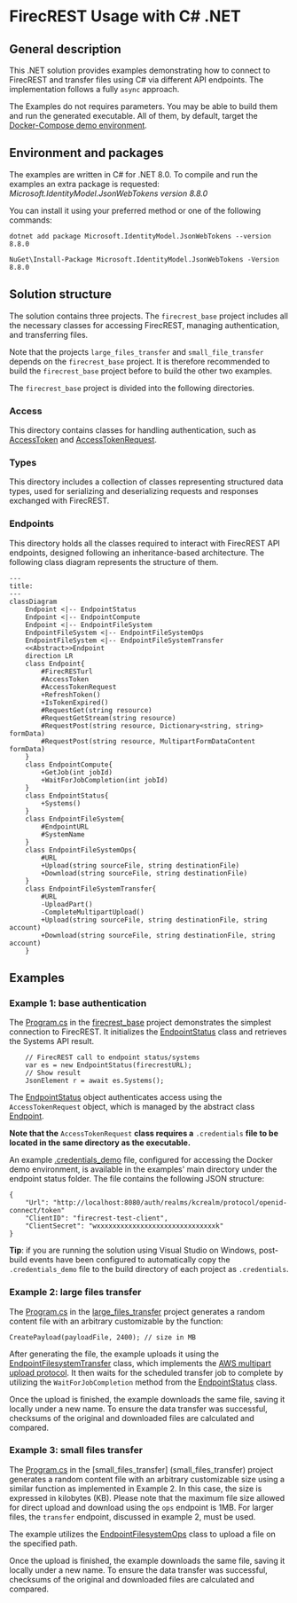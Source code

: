 # FirecREST Usage with C# .NET
## General description
This .NET solution provides examples demonstrating how to connect to FirecREST and transfer files using C# via different API endpoints. The implementation follows a fully `async` approach.

The Examples do not requires parameters. You may be able to build them and run the generated executable. All of them, by default, target the [Docker-Compose demo environment](../../../README.md#running-firecrest-v2-with-docker-compose).

## Environment and packages
The examples are written in C# for .NET 8.0. 
To compile and run the examples an extra package is requested: <i>Microsoft.IdentityModel.JsonWebTokens version 8.8.0</i>

You can install it using your preferred method or one of the following commands:

`dotnet add package Microsoft.IdentityModel.JsonWebTokens --version 8.8.0`

`NuGet\Install-Package Microsoft.IdentityModel.JsonWebTokens -Version 8.8.0`

## Solution structure
The solution contains three projects. The `firecrest_base` project includes all the necessary classes for accessing FirecREST, managing authentication, and transferring files.

Note that the projects `large_files_transfer` and `small_file_transfer` depends on the `firecrest_base` project. It is therefore recommended to build the `firecrest_base` project before to build the other two examples.

The `firecrest_base` project is divided into the following directories.
### Access
This directory contains classes for handling authentication, such as [AccessToken](firecrest_base/Access/AccessToken.cs) and [AccessTokenRequest](firecrest_base/Access/AccessTokenRequest.cs).
### Types
This directory includes a collection of classes representing structured data types, used for serializing and deserializing requests and responses exchanged with FirecREST.
### Endpoints
This directory holds all the classes required to interact with FirecREST API endpoints, designed following an inheritance-based architecture. The following class diagram represents the structure of them.
```mermaid
---
title:
---
classDiagram
    Endpoint <|-- EndpointStatus
    Endpoint <|-- EndpointCompute
    Endpoint <|-- EndpointFileSystem
    EndpointFileSystem <|-- EndpointFileSystemOps
    EndpointFileSystem <|-- EndpointFileSystemTransfer
    <<Abstract>>Endpoint
    direction LR
    class Endpoint{
        #FirecRESTurl
        #AccessToken
        #AccessTokenRequest
        +RefreshToken()
        +IsTokenExpired()
        #RequestGet(string resource)
        #RequestGetStream(string resource)
        #RequestPost(string resource, Dictionary<string, string> formData)
        #RequestPost(string resource, MultipartFormDataContent formData)
    }
    class EndpointCompute{
        +GetJob(int jobId)
        +WaitForJobCompletion(int jobId)
    }
    class EndpointStatus{
        +Systems()
    }
    class EndpointFileSystem{
        #EndpointURL
        #SystemName
    }
    class EndpointFileSystemOps{
        #URL
        +Upload(string sourceFile, string destinationFile)
        +Download(string sourceFile, string destinationFile)
    }
    class EndpointFileSystemTransfer{
        #URL
        -UploadPart()
        -CompleteMultipartUpload()
        +Upload(string sourceFile, string destinationFile, string account)
        +Download(string sourceFile, string destinationFile, string account)
    }

```

## Examples
### Example 1: base authentication 
The [Program.cs](firecrest_base/Program.cs) in the [firecrest_base](firecrest_base/) project demonstrates the simplest connection to FirecREST. It initializes the [EndpointStatus](firecrest_base/Endpoints/EndpointStatus.cs) class and retrieves the Systems API result.
```
    // FirecREST call to endpoint status/systems
    var es = new EndpointStatus(firecrestURL);
    // Show result
    JsonElement r = await es.Systems();
```
The [EndpointStatus](firecrest_base/Endpoints/EndpointStatus.cs) object authenticates access using the `AccessTokenRequest` object, which is managed by the abstract class [Endpoint](firecrest_base/Endpoints.cs).

<b>Note that the</b> `AccessTokenRequest` <b>class requires a</b> `.credentials` <b>file to be located in the same directory as the executable.</b>

An example [.credentials_demo](.credentials_demo) file, configured for accessing the Docker demo environment, is available in the examples' main directory under the endpoint status folder. The file contains the following JSON structure:
```
{
    "Url": "http://localhost:8080/auth/realms/kcrealm/protocol/openid-connect/token"
    "ClientID": "firecrest-test-client",
    "ClientSecret": "wxxxxxxxxxxxxxxxxxxxxxxxxxxxxxxk"
}
```
<b>Tip</b>: if you are running the solution using Visual Studio on Windows, post-build events have been configured to automatically copy the `.credentials_demo` file to the build directory of each project as `.credentials`.

### Example 2: large files transfer
The [Program.cs](large_files_transfer/Program.cs) in the [large_files_transfer](large_files_transfer) project generates a random content file with an arbitrary customizable by the function:
```
CreatePayload(payloadFile, 2400); // size in MB
```
After generating the file, the example uploads it using the [EndpointFilesystemTransfer](firecrest_base/Endpoints/EndpointFilesystemTransfer.cs) class, which implements the [AWS multipart upload protocol](https://docs.aws.amazon.com/AmazonS3/latest/userguide/mpuoverview.html). It then waits for the scheduled transfer job to complete by utilizing the `WaitForJobCompletion` method from the [EndpointStatus](firecrest_base/Endpoints/EndpointStatus.cs) class.

Once the upload is finished, the example downloads the same file, saving it locally under a new name. To ensure the data transfer was successful, checksums of the original and downloaded files are calculated and compared.

### Example 3: small files transfer
The [Program.cs](small_files_transfer/Program.cs) in the [small_files_transfer] (small_files_transfer) project generates a random content file with an arbitrary customizable size using a similar function as implemented in Example 2. In this case, the size is expressed in kilobytes (KB). Please note that the maximum file size allowed for direct upload and download using the `ops` endpoint is 1MB. For larger files, the `transfer` endpoint, discussed in example 2, must be used.

The example utilizes the [EndpointFilesystemOps](firecrest_base/Endpoints/EndpointFilesystemOps.cs) class to upload a file on the specified path.

Once the upload is finished, the example downloads the same file, saving it locally under a new name. To ensure the data transfer was successful, checksums of the original and downloaded files are calculated and compared.

